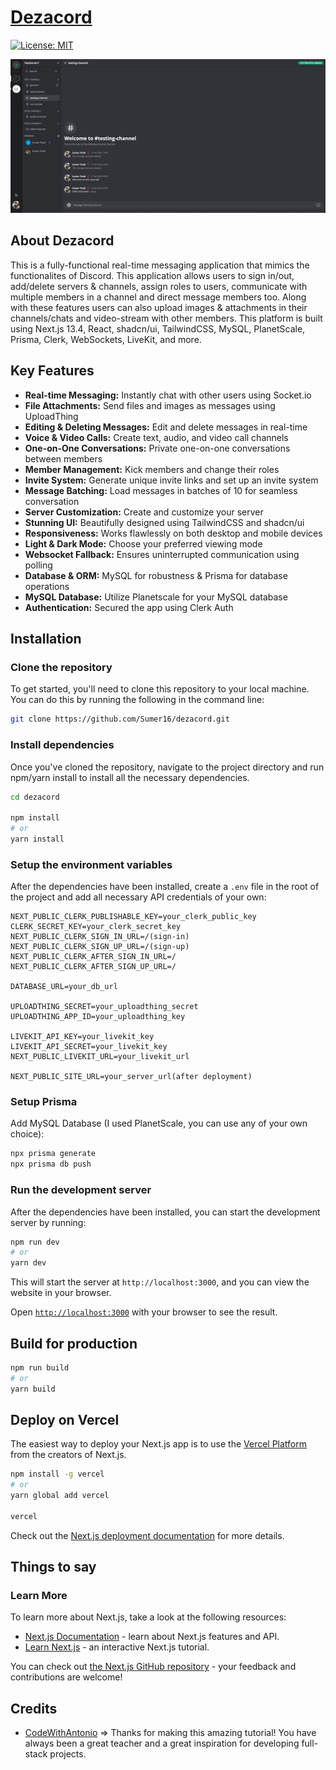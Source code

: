 # [Dezacord](https://dezacord.vercel.app)
[![License: MIT](https://img.shields.io/badge/License-MIT-yellow.svg)](/LICENSE)

![Dezacord Landing Page](/dezacord.png)

## About Dezacord

This is a fully-functional real-time messaging application that mimics the functionalites of Discord. This application allows users to sign in/out, add/delete servers & channels, assign roles to users, communicate with multiple members in a channel and direct message members too. Along with these features users can also upload images & attachments in their channels/chats and video-stream with other members.
This platform is built using Next.js 13.4, React, shadcn/ui, TailwindCSS, MySQL, PlanetScale, Prisma, Clerk, WebSockets, LiveKit, and more.

## Key Features

- **Real-time Messaging:** Instantly chat with other users using Socket.io
- **File Attachments:** Send files and images as messages using UploadThing
- **Editing & Deleting Messages:** Edit and delete messages in real-time
- **Voice & Video Calls:** Create text, audio, and video call channels
- **One-on-One Conversations:** Private one-on-one conversations between members
- **Member Management:** Kick members and change their roles
- **Invite System:** Generate unique invite links and set up an invite system
- **Message Batching:** Load messages in batches of 10 for seamless conversation
- **Server Customization:** Create and customize your server
- **Stunning UI:** Beautifully designed using TailwindCSS and shadcn/ui
- **Responsiveness:** Works flawlessly on both desktop and mobile devices
- **Light & Dark Mode:** Choose your preferred viewing mode
- **Websocket Fallback:** Ensures uninterrupted communication using polling
- **Database & ORM:** MySQL for robustness & Prisma for database operations
- **MySQL Database:** Utilize Planetscale for your MySQL database
- **Authentication:** Secured the app using Clerk Auth

## Installation

### Clone the repository
To get started, you'll need to clone this repository to your local machine. You can do this by running the following in the command line:

```bash 
git clone https://github.com/Sumer16/dezacord.git 
```

### Install dependencies

Once you've cloned the repository, navigate to the project directory and run npm/yarn install to install all the necessary dependencies.

```bash
cd dezacord

npm install
# or
yarn install
```

### Setup the environment variables

After the dependencies have been installed, create a ```.env``` file in the root of the project and add all necessary API credentials of your own:

```env
NEXT_PUBLIC_CLERK_PUBLISHABLE_KEY=your_clerk_public_key
CLERK_SECRET_KEY=your_clerk_secret_key
NEXT_PUBLIC_CLERK_SIGN_IN_URL=/(sign-in)
NEXT_PUBLIC_CLERK_SIGN_UP_URL=/(sign-up)
NEXT_PUBLIC_CLERK_AFTER_SIGN_IN_URL=/
NEXT_PUBLIC_CLERK_AFTER_SIGN_UP_URL=/

DATABASE_URL=your_db_url

UPLOADTHING_SECRET=your_uploadthing_secret
UPLOADTHING_APP_ID=your_uploadthing_key

LIVEKIT_API_KEY=your_livekit_key
LIVEKIT_API_SECRET=your_livekit_key
NEXT_PUBLIC_LIVEKIT_URL=your_livekit_url

NEXT_PUBLIC_SITE_URL=your_server_url(after deployment)
```

### Setup Prisma

Add MySQL Database (I used PlanetScale, you can use any of your own choice):

```bash
npx prisma generate
npx prisma db push
```

### Run the development server

After the dependencies have been installed, you can start the development server by running:

```bash
npm run dev
# or
yarn dev
```

This will start the server at `http://localhost:3000`, and you can view the website in your browser.

Open [`http://localhost:3000`](http://localhost:3000) with your browser to see the result.

## Build for production

```bash
npm run build
# or
yarn build
```

## Deploy on Vercel

The easiest way to deploy your Next.js app is to use the [Vercel Platform](https://vercel.com/new?utm_medium=default-template&filter=next.js&utm_source=create-next-app&utm_campaign=create-next-app-readme) from the creators of Next.js.

```bash
npm install -g vercel
# or
yarn global add vercel

vercel
```

Check out the [Next.js deployment documentation](https://nextjs.org/docs/deployment) for more details.

## Things to say

### Learn More

To learn more about Next.js, take a look at the following resources:

- [Next.js Documentation](https://nextjs.org/docs) - learn about Next.js features and API.
- [Learn Next.js](https://nextjs.org/learn) - an interactive Next.js tutorial.

You can check out [the Next.js GitHub repository](https://github.com/vercel/next.js/) - your feedback and contributions are welcome!

## Credits

- [CodeWithAntonio](https://www.codewithantonio.com/) => Thanks for making this amazing tutorial! You have always been a great teacher and a great inspiration for developing full-stack projects.
